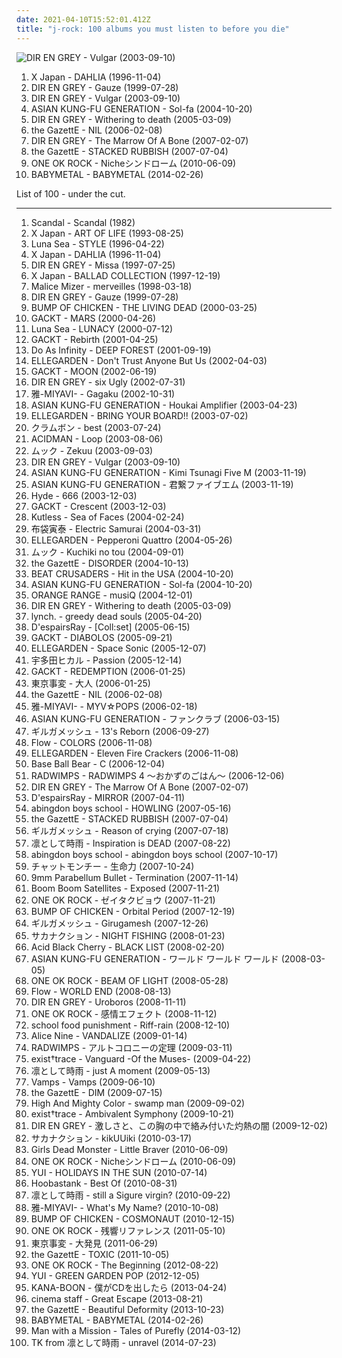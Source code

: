 ```yaml
---
date: 2021-04-10T15:52:01.412Z
title: "j-rock: 100 albums you must listen to before you die"
---
```

![DIR EN GREY - Vulgar (2003-09-10)](http://coverartarchive.org/release/0ddfef9a-16d2-3f43-94bf-5e5efdb13883/7454535329-500.jpg "DIR EN GREY - Vulgar (2003-09-10)")
<ol class="albums">
<li data-cover="https://img.discogs.com/pM4_39Y3cXXUsPpShG0cMstN1Q4=/fit-in/600x505/filters:strip_icc():format(jpeg):mode_rgb():quality(90)/discogs-images/R-4854086-1512640960-1267.jpeg.jpg" data-tags="j-rock" role="button">X Japan - DAHLIA (1996-11-04)</li>
<li data-cover="http://coverartarchive.org/release/1d5cae88-9b83-483b-b1d7-25b1febbaf3b/7461042517-500.jpg" data-tags="j-rock, visual kei" role="button">DIR EN GREY - Gauze (1999-07-28)</li>
<li data-cover="http://coverartarchive.org/release/0ddfef9a-16d2-3f43-94bf-5e5efdb13883/7454535329-500.jpg" data-tags="j-rock" role="button">DIR EN GREY - Vulgar (2003-09-10)</li>
<li data-cover="http://coverartarchive.org/release/578b8fb0-32f6-404c-a51a-ac4eb2a75332/7668705803-500.jpg" data-tags="j-rock" role="button">ASIAN KUNG-FU GENERATION - Sol-fa (2004-10-20)</li>
<li data-cover="http://coverartarchive.org/release/d35e3a69-75a7-44a1-9e68-fd4e7b548976/11585065817-500.jpg" data-tags="japanese, visual kei, j-rock, dir en grey" role="button">DIR EN GREY - Withering to death (2005-03-09)</li>
<li data-cover="http://coverartarchive.org/release/f3c4087a-dcc9-3cea-a50a-5acd052e71af/11254027972-500.jpg" data-tags="j-rock" role="button">the GazettE - NIL (2006-02-08)</li>
<li data-cover="http://coverartarchive.org/release/5d43e329-315e-33c5-bba5-81d033e266c9/11644533393-500.jpg" data-tags="metalcore, alternative metal, japanese" role="button">DIR EN GREY - The Marrow Of A Bone (2007-02-07)</li>
<li data-cover="http://coverartarchive.org/release/9aaca833-fb3f-4f8c-8b9c-4617715e9d9e/11039926115-500.jpg" data-tags="japanese, j-rock, visual kei, the gazette" role="button">the GazettE - STACKED RUBBISH (2007-07-04)</li>
<li data-cover="http://coverartarchive.org/release/220f4989-ecd6-4d2b-a551-f7f56f8f5673/3429259291-500.jpg" data-tags="rock, japanese, alternative, emo, screamo, j-rock" role="button">ONE OK ROCK - Nicheシンドローム (2010-06-09)</li>
<li data-cover="http://coverartarchive.org/release/e5c0f2cc-692c-46e2-af7d-4404c95e1550/6434003625-500.jpg" data-tags="metal, j-pop, kawaii metal" role="button">BABYMETAL - BABYMETAL (2014-02-26)</li>
</ol>
List of 100 - under the cut.
<!-- more -->

_________________

<ol class="albums">
<li data-cover="https://img.discogs.com/5epCUXsJ2Xl8nxSbXtsrwWhvO5o=/fit-in/600x960/filters:strip_icc():format(jpeg):mode_rgb():quality(90)/discogs-images/R-1917506-1469731860-9485.jpeg.jpg" data-tags="japanese, 80s, girls, jpop, asian, j-rock, j-pop, 1980s, jrock, girl band, girl group, girl groups, girlband, shwrm-rock, shwrm-popper, in search of the lost genre" role="button">
Scandal - Scandal (1982)
</li>
<li data-cover="http://coverartarchive.org/release/9856fe82-ee58-46f3-8dc6-1e146ae0989a/18870075471-500.jpg" data-tags="symphonic metal, progressive metal" role="button">
X Japan - ART OF LIFE (1993-08-25)
</li>
<li data-cover="https://img.discogs.com/blUiHA7OZwvowWtTS082Pg5B2x4=/fit-in/300x300/filters:strip_icc():format(jpeg):mode_rgb():quality(90)/discogs-images/R-14350624-1572767140-4238.jpeg.jpg" data-tags="rock, japanese, japan, j-rock" role="button">
Luna Sea - STYLE (1996-04-22)
</li>
<li data-cover="https://img.discogs.com/pM4_39Y3cXXUsPpShG0cMstN1Q4=/fit-in/600x505/filters:strip_icc():format(jpeg):mode_rgb():quality(90)/discogs-images/R-4854086-1512640960-1267.jpeg.jpg" data-tags="j-rock" role="button">
X Japan - DAHLIA (1996-11-04)
</li>
<li data-cover="http://coverartarchive.org/release/ea37767c-a8fa-4b63-b2b3-878fbfc288d3/7461388127-500.jpg" data-tags="j-rock" role="button">
DIR EN GREY - Missa (1997-07-25)
</li>
<li data-cover="https://img.discogs.com/gofzg8WWrEfHC3XGOdjWFnmXbh0=/fit-in/600x849/filters:strip_icc():format(jpeg):mode_rgb():quality(90)/discogs-images/R-5276007-1592068264-7558.jpeg.jpg" data-tags="j-rock" role="button">
X Japan - BALLAD COLLECTION (1997-12-19)
</li>
<li data-cover="http://coverartarchive.org/release/7d3b9817-b46c-46e7-a94a-3675134fbcf9/21937152600-500.jpg" data-tags="visual kei, j-rock" role="button">
Malice Mizer - merveilles (1998-03-18)
</li>
<li data-cover="http://coverartarchive.org/release/1d5cae88-9b83-483b-b1d7-25b1febbaf3b/7461042517-500.jpg" data-tags="j-rock, visual kei" role="button">
DIR EN GREY - Gauze (1999-07-28)
</li>
<li data-cover="https://img.discogs.com/h9_mauLtA7IUNHa0G4ecDpjqsLk=/fit-in/370x368/filters:strip_icc():format(jpeg):mode_rgb():quality(90)/discogs-images/R-5429136-1393147009-7806.jpeg.jpg" data-tags="j-rock, bump of chicken" role="button">
BUMP OF CHICKEN - THE LIVING DEAD (2000-03-25)
</li>
<li data-cover="https://img.discogs.com/_ReOz2Eg5OLNoovgXmZfvgchvfs=/fit-in/600x603/filters:strip_icc():format(jpeg):mode_rgb():quality(90)/discogs-images/R-13986322-1565521811-3863.webp.jpg" data-tags="gackt, japanese, j-rock" role="button">
GACKT - MARS (2000-04-26)
</li>
<li data-cover="https://img.discogs.com/lpjkBWhTgEmszY9XiMKJpcJI4G0=/fit-in/500x978/filters:strip_icc():format(jpeg):mode_rgb():quality(90)/discogs-images/R-9143344-1475519802-6071.jpeg.jpg" data-tags="japanese, japanese rock, j-rock, visual kei, jrock, visual key" role="button">
Luna Sea - LUNACY (2000-07-12)
</li>
<li data-cover="http://coverartarchive.org/release/0b0cb384-ad5a-32b1-a69e-566e1e436d5c/17833938395-500.jpg" data-tags="j-rock, japanese" role="button">
GACKT - Rebirth (2001-04-25)
</li>
<li data-cover="https://img.discogs.com/n3wlcjlk3J46Foory-bhhzgdkb4=/fit-in/600x526/filters:strip_icc():format(jpeg):mode_rgb():quality(90)/discogs-images/R-598832-1141312670.jpeg.jpg" data-tags="j-rock, j-pop, do as infinity" role="button">
Do As Infinity - DEEP FOREST (2001-09-19)
</li>
<li data-cover="http://coverartarchive.org/release/596701d5-9859-49e5-91f0-be5ea0124203/20586182619-500.jpg" data-tags="rock, j-rock" role="button">
ELLEGARDEN - Don't Trust Anyone But Us (2002-04-03)
</li>
<li data-cover="https://img.discogs.com/lSbcfxhsZGPy283mAeWm4ogPwDc=/fit-in/400x400/filters:strip_icc():format(jpeg):mode_rgb():quality(90)/discogs-images/R-2928666-1307764118.jpeg.jpg" data-tags="j-rock, japanese" role="button">
GACKT - MOON (2002-06-19)
</li>
<li data-cover="http://coverartarchive.org/release/db8a335e-3686-4327-8c0c-38adb701ad9d/16181934440-500.jpg" data-tags="dir en grey, metal, japanese, j-rock" role="button">
DIR EN GREY - six Ugly (2002-07-31)
</li>
<li data-cover="https://via.placeholder.com/450" data-tags="japanese" role="button">
雅-MIYAVI- - Gagaku (2002-10-31)
</li>
<li data-cover="https://img.discogs.com/6eqJclpBSHFjPIgdfTzCFm1Twm4=/fit-in/500x500/filters:strip_icc():format(jpeg):mode_rgb():quality(90)/discogs-images/R-13877239-1563119976-9959.jpeg.jpg" data-tags="j-rock, jrock" role="button">
ASIAN KUNG-FU GENERATION - Houkai Amplifier (2003-04-23)
</li>
<li data-cover="https://img.discogs.com/jd0I2Z2i9krH0Qly8StZfmT9xTQ=/fit-in/512x512/filters:strip_icc():format(jpeg):mode_rgb():quality(90)/discogs-images/R-6059875-1410026043-9412.jpeg.jpg" data-tags="j-rock, e, ellegarden, haruka, bring your board" role="button">
ELLEGARDEN - BRING YOUR BOARD!! (2003-07-02)
</li>
<li data-cover="https://via.placeholder.com/450" data-tags="japanese, j-rock" role="button">
クラムボン - best (2003-07-24)
</li>
<li data-cover="http://coverartarchive.org/release/18c68a34-f3e9-4375-b182-bd9d4ef9f60f/19596576651-500.jpg" data-tags="j-rock" role="button">
ACIDMAN - Loop (2003-08-06)
</li>
<li data-cover="https://img.discogs.com/USydrwKp4ZXsS1MwQ4ER9_tEKEw=/fit-in/600x596/filters:strip_icc():format(jpeg):mode_rgb():quality(90)/discogs-images/R-16278016-1606460378-9188.jpeg.jpg" data-tags="j-rock" role="button">
ムック - Zekuu (2003-09-03)
</li>
<li data-cover="http://coverartarchive.org/release/0ddfef9a-16d2-3f43-94bf-5e5efdb13883/7454535329-500.jpg" data-tags="j-rock" role="button">
DIR EN GREY - Vulgar (2003-09-10)
</li>
<li data-cover="http://coverartarchive.org/release/dde332bb-ee41-438f-b35f-d1ac1679423e/12986618133-500.jpg" data-tags="rock, j-rock, jrock" role="button">
ASIAN KUNG-FU GENERATION - Kimi Tsunagi Five M (2003-11-19)
</li>
<li data-cover="http://coverartarchive.org/release/f5d13ed6-7e6e-43a0-b772-0bd13566d6c8/17685613236-500.jpg" data-tags="asian kung-fu generation" role="button">
ASIAN KUNG-FU GENERATION - 君繋ファイブエム (2003-11-19)
</li>
<li data-cover="https://img.discogs.com/YhI2VTY_PbG29E7wQ7KwGbYGksM=/fit-in/320x317/filters:strip_icc():format(jpeg):mode_rgb():quality(90)/discogs-images/R-4141608-1356703260-4041.jpeg.jpg" data-tags="j-rock, japanese, hyde" role="button">
Hyde - 666 (2003-12-03)
</li>
<li data-cover="https://img.discogs.com/lSbcfxhsZGPy283mAeWm4ogPwDc=/fit-in/400x400/filters:strip_icc():format(jpeg):mode_rgb():quality(90)/discogs-images/R-2928666-1307764118.jpeg.jpg" data-tags="j-rock" role="button">
GACKT - Crescent (2003-12-03)
</li>
<li data-cover="http://coverartarchive.org/release/5163d5e5-77fa-45f0-906a-60f82f0eecac/4786609440-500.jpg" data-tags="christian rock, kutless" role="button">
Kutless - Sea of Faces (2004-02-24)
</li>
<li data-cover="http://coverartarchive.org/release/5a963a42-9648-4880-97d2-377faec3837e/23736259677-500.jpg" data-tags="rock, japanese, j-rock" role="button">
布袋寅泰 - Electric Samurai (2004-03-31)
</li>
<li data-cover="https://img.discogs.com/jd0I2Z2i9krH0Qly8StZfmT9xTQ=/fit-in/512x512/filters:strip_icc():format(jpeg):mode_rgb():quality(90)/discogs-images/R-6059875-1410026043-9412.jpeg.jpg" data-tags="ellegarden - pepperoni quattro, j-rock" role="button">
ELLEGARDEN - Pepperoni Quattro (2004-05-26)
</li>
<li data-cover="http://coverartarchive.org/release/aefd13e5-4fb9-467f-8c04-4a001e76f0e8/5642492162-500.jpg" data-tags="j-rock, mucc" role="button">
ムック - Kuchiki no tou (2004-09-01)
</li>
<li data-cover="https://img.discogs.com/T71CGshtIYoaHDlwFQ0TEh85ar8=/fit-in/600x576/filters:strip_icc():format(jpeg):mode_rgb():quality(90)/discogs-images/R-7471874-1442307418-3559.png.jpg" data-tags="rock" role="button">
the GazettE - DISORDER (2004-10-13)
</li>
<li data-cover="https://img.discogs.com/Zo7D977oOvF1hP3b2ytKauQG4hI=/fit-in/324x384/filters:strip_icc():format(jpeg):mode_rgb():quality(90)/discogs-images/R-13430182-1554050602-3928.jpeg.jpg" data-tags="j-rock" role="button">
BEAT CRUSADERS - Hit in the USA (2004-10-20)
</li>
<li data-cover="http://coverartarchive.org/release/578b8fb0-32f6-404c-a51a-ac4eb2a75332/7668705803-500.jpg" data-tags="j-rock" role="button">
ASIAN KUNG-FU GENERATION - Sol-fa (2004-10-20)
</li>
<li data-cover="https://img.discogs.com/kRGG9CiEe0QwK2FtDwtyOZIWf5g=/fit-in/250x250/filters:strip_icc():format(jpeg):mode_rgb():quality(90)/discogs-images/R-9065963-1474176395-7169.jpeg.jpg" data-tags="japanese, jpop, j-rock, j-pop, mr ownership deal, in my possession, orangehappy" role="button">
ORANGE RANGE - musiQ (2004-12-01)
</li>
<li data-cover="http://coverartarchive.org/release/d35e3a69-75a7-44a1-9e68-fd4e7b548976/11585065817-500.jpg" data-tags="japanese, visual kei, j-rock, dir en grey" role="button">
DIR EN GREY - Withering to death (2005-03-09)
</li>
<li data-cover="https://img.discogs.com/5XRzArmHt2r1tTpLFCSYUzbvHQA=/fit-in/600x600/filters:strip_icc():format(jpeg):mode_rgb():quality(90)/discogs-images/R-3978388-1602109519-2299.jpeg.jpg" data-tags="j-rock, nagoya kei" role="button">
lynch. - greedy dead souls (2005-04-20)
</li>
<li data-cover="https://img.discogs.com/Dx5rsoFOygBx8nPxKW8Sq5ev6N0=/fit-in/392x400/filters:strip_icc():format(jpeg):mode_rgb():quality(90)/discogs-images/R-1777368-1242662992.jpeg.jpg" data-tags="rock, japanese, industrial, asian, male vocalists, 00s, industrial metal, j-rock, spookycore" role="button">
D'espairsRay - [Coll:set] (2005-06-15)
</li>
<li data-cover="https://img.discogs.com/tZK-DOrCicd8CIQbgQXsNfDcYVE=/fit-in/500x444/filters:strip_icc():format(jpeg):mode_rgb():quality(90)/discogs-images/R-13970450-1565175886-2381.jpeg.jpg" data-tags="j-rock, japanese" role="button">
GACKT - DIABOLOS (2005-09-21)
</li>
<li data-cover="https://img.discogs.com/jd0I2Z2i9krH0Qly8StZfmT9xTQ=/fit-in/512x512/filters:strip_icc():format(jpeg):mode_rgb():quality(90)/discogs-images/R-6059875-1410026043-9412.jpeg.jpg" data-tags="emo, 00s, j-rock" role="button">
ELLEGARDEN - Space Sonic (2005-12-07)
</li>
<li data-cover="https://via.placeholder.com/450" data-tags="soundtrack, pop, rock, japanese, female vocalists, mpb, game, anime, j-rock, video game music, j-pop, utada hikaru, kingdom hearts" role="button">
宇多田ヒカル - Passion (2005-12-14)
</li>
<li data-cover="http://coverartarchive.org/release/112ccca8-1db4-4e7a-86ac-3336eaa432a1/27103987186-500.jpg" data-tags="j-rock, japanese" role="button">
GACKT - REDEMPTION (2006-01-25)
</li>
<li data-cover="http://coverartarchive.org/release/da0bccda-6ebb-49e9-9efc-5fd2e5a43526/13191334225-500.jpg" data-tags="j-rock, tokyo incidents" role="button">
東京事変 - 大人 (2006-01-25)
</li>
<li data-cover="http://coverartarchive.org/release/f3c4087a-dcc9-3cea-a50a-5acd052e71af/11254027972-500.jpg" data-tags="j-rock" role="button">
the GazettE - NIL (2006-02-08)
</li>
<li data-cover="https://via.placeholder.com/450" data-tags="japanese, male vocalists, j-rock, j-pop-rock" role="button">
雅-MIYAVI- - MYV☆POPS (2006-02-18)
</li>
<li data-cover="http://coverartarchive.org/release/a73f09e4-0136-44c4-a3ee-9dff4617d7f9/3462461101-500.jpg" data-tags="jpop, j-rock, j-pop, jrock" role="button">
ASIAN KUNG-FU GENERATION - ファンクラブ (2006-03-15)
</li>
<li data-cover="http://coverartarchive.org/release/ffa1cb26-66c1-4ab7-a816-bc1db3b307b2/7017421921-500.jpg" data-tags="rock, japanese, asian, male vocalists, 00s, j-rock" role="button">
ギルガメッシュ - 13's Reborn (2006-09-27)
</li>
<li data-cover="https://via.placeholder.com/450" data-tags="j-rock, flow" role="button">
Flow - COLORS (2006-11-08)
</li>
<li data-cover="https://img.discogs.com/lD9hgbJ9j1I31uA-U_5Oi7wHpKE=/fit-in/600x599/filters:strip_icc():format(jpeg):mode_rgb():quality(90)/discogs-images/R-3221297-1321091639.jpeg.jpg" data-tags="rock, japanese, j-rock" role="button">
ELLEGARDEN - Eleven Fire Crackers (2006-11-08)
</li>
<li data-cover="http://coverartarchive.org/release/d194251c-2173-445f-9a05-790e3b56fc3a/6245148270-500.jpg" data-tags="rock, japanese, 00s, j-rock" role="button">
Base Ball Bear - C (2006-12-04)
</li>
<li data-cover="http://coverartarchive.org/release/3a8fe18f-7603-4e5c-905f-12f437adabbd/13944766792-500.jpg" data-tags="japanese rock, j-rock, radwimps" role="button">
RADWIMPS - RADWIMPS 4 ～おかずのごはん～ (2006-12-06)
</li>
<li data-cover="http://coverartarchive.org/release/5d43e329-315e-33c5-bba5-81d033e266c9/11644533393-500.jpg" data-tags="metalcore, alternative metal, japanese" role="button">
DIR EN GREY - The Marrow Of A Bone (2007-02-07)
</li>
<li data-cover="https://img.discogs.com/ivlCXvUaRvIfAJN6yQz9l1idr5Q=/fit-in/475x462/filters:strip_icc():format(jpeg):mode_rgb():quality(90)/discogs-images/R-1488527-1230477522.jpeg.jpg" data-tags="visual kei" role="button">
D'espairsRay - MIRROR (2007-04-11)
</li>
<li data-cover="http://coverartarchive.org/release/a7c8c214-c7a1-4500-8e0e-5226c3ed9c86/7185809851-500.jpg" data-tags="j-rock" role="button">
abingdon boys school - HOWLING (2007-05-16)
</li>
<li data-cover="http://coverartarchive.org/release/9aaca833-fb3f-4f8c-8b9c-4617715e9d9e/11039926115-500.jpg" data-tags="japanese, j-rock, visual kei, the gazette" role="button">
the GazettE - STACKED RUBBISH (2007-07-04)
</li>
<li data-cover="https://via.placeholder.com/450" data-tags="j-rock" role="button">
ギルガメッシュ - Reason of crying (2007-07-18)
</li>
<li data-cover="http://coverartarchive.org/release/6308416e-2d30-4abf-8242-f859272c8e71/24763633254-500.jpg" data-tags="post-hardcore, j-rock" role="button">
凛として時雨 - Inspiration is DEAD (2007-08-22)
</li>
<li data-cover="https://img.discogs.com/V-y_zlb78r3oMes1n6M8dEzwc8M=/fit-in/500x432/filters:strip_icc():format(jpeg):mode_rgb():quality(90)/discogs-images/R-3616432-1337518222-7816.jpeg.jpg" data-tags="japanese" role="button">
abingdon boys school - abingdon boys school (2007-10-17)
</li>
<li data-cover="http://coverartarchive.org/release/26bd077b-bb06-4f4b-8180-326d93229ea3/1049228507-500.jpg" data-tags="female vocalists, pop rock, japanese rock, 00s, j-rock, girl rock, seimeiryoku" role="button">
チャットモンチー - 生命力 (2007-10-24)
</li>
<li data-cover="http://coverartarchive.org/release/85b4cb62-1c88-4e2d-8c3e-f1760f47e11e/16180804812-500.jpg" data-tags="j-rock" role="button">
9mm Parabellum Bullet - Termination (2007-11-14)
</li>
<li data-cover="https://img.discogs.com/5F3aoNdzzwQ78Ri8905Wn0ySu1E=/fit-in/600x535/filters:strip_icc():format(jpeg):mode_rgb():quality(90)/discogs-images/R-854207-1165920252.jpeg.jpg" data-tags="electronic" role="button">
Boom Boom Satellites - Exposed (2007-11-21)
</li>
<li data-cover="http://coverartarchive.org/release/1e887266-e410-4ef6-b148-93752aa542da/9622712000-500.jpg" data-tags="j-rock" role="button">
ONE OK ROCK - ゼイタクビョウ (2007-11-21)
</li>
<li data-cover="https://via.placeholder.com/450" data-tags="j-rock" role="button">
BUMP OF CHICKEN - Orbital Period (2007-12-19)
</li>
<li data-cover="https://via.placeholder.com/450" data-tags="japanese, j-rock" role="button">
ギルガメッシュ - Girugamesh (2007-12-26)
</li>
<li data-cover="https://via.placeholder.com/450" data-tags="electronic, rock, japanese, j-rock, days and nights, fish and amphibians, fish and other sea creatures" role="button">
サカナクション - NIGHT FISHING (2008-01-23)
</li>
<li data-cover="https://img.discogs.com/xk6gylrAlI8rAKZaGRRPu89Y6Hg=/fit-in/500x500/filters:strip_icc():format(jpeg):mode_rgb():quality(90)/discogs-images/R-2559780-1290445768.jpeg.jpg" data-tags="j-rock, rock" role="button">
Acid Black Cherry - BLACK LIST (2008-02-20)
</li>
<li data-cover="https://via.placeholder.com/450" data-tags="j-rock" role="button">
ASIAN KUNG-FU GENERATION - ワールド ワールド ワールド (2008-03-05)
</li>
<li data-cover="http://coverartarchive.org/release/de81a52e-47f0-406e-858a-66c0fd689c9b/9622669749-500.jpg" data-tags="j-rock" role="button">
ONE OK ROCK - BEAM OF LIGHT (2008-05-28)
</li>
<li data-cover="https://img.discogs.com/46dad272331b770e45c28eea695bf30f59a15b86/images/spacer.gif" data-tags="japanese, jpop, asian, male vocalists, anime, j-rock, j-pop, group, boy band, asian music, asian pop" role="button">
Flow - WORLD END (2008-08-13)
</li>
<li data-cover="http://coverartarchive.org/release/fb296c28-e379-4405-9bb4-c24793685c6c/20605730802-500.jpg" data-tags="alternative metal, progressive metal, j-metal" role="button">
DIR EN GREY - Uroboros (2008-11-11)
</li>
<li data-cover="https://via.placeholder.com/450" data-tags="j-rock, favorite" role="button">
ONE OK ROCK - 感情エフェクト (2008-11-12)
</li>
<li data-cover="http://coverartarchive.org/release/5e65ab8e-9612-33b7-b608-7ddfd43c0798/20938507691-500.jpg" data-tags="j-rock, j-indie, j-pop rock" role="button">
school food punishment - Riff-rain (2008-12-10)
</li>
<li data-cover="https://img.discogs.com/wuiS8mpWYldsTwidt9PTdhZLxaQ=/fit-in/360x360/filters:strip_icc():format(jpeg):mode_rgb():quality(90)/discogs-images/R-5251804-1388770634-2533.jpeg.jpg" data-tags="rock, japanese, j-rock" role="button">
Alice Nine - VANDALIZE (2009-01-14)
</li>
<li data-cover="http://coverartarchive.org/release/933cf928-ef7d-44f9-a605-960ed9e6ff79/14459235896-500.jpg" data-tags="j-rock" role="button">
RADWIMPS - アルトコロニーの定理 (2009-03-11)
</li>
<li data-cover="https://via.placeholder.com/450" data-tags="japanese, j-rock" role="button">
exist†trace - Vanguard -Of the Muses- (2009-04-22)
</li>
<li data-cover="http://coverartarchive.org/release/36680ad6-a047-423a-b06b-d6723a3dc56f/12651455221-500.jpg" data-tags="alternative rock, post-hardcore, j-rock" role="button">
凛として時雨 - just A moment (2009-05-13)
</li>
<li data-cover="http://coverartarchive.org/release/2a8b2a56-55f3-40f4-a5e6-6517c6094573/8529048243-500.jpg" data-tags="j-rock" role="button">
Vamps - Vamps (2009-06-10)
</li>
<li data-cover="http://coverartarchive.org/release/a54a4387-263e-4799-ba7e-02a2dda3d08c/11228615759-500.jpg" data-tags="visual kei, japanese" role="button">
the GazettE - DIM (2009-07-15)
</li>
<li data-cover="http://coverartarchive.org/release/33981691-4a21-46ce-80c9-0b19b9f44478/19878739636-500.jpg" data-tags="j-rock" role="button">
High And Mighty Color - swamp man (2009-09-02)
</li>
<li data-cover="http://coverartarchive.org/release/a5eec799-e9d3-4dfe-b1e3-0ed2140a37f1/17830602837-500.jpg" data-tags="j-rock" role="button">
exist†trace - Ambivalent Symphony (2009-10-21)
</li>
<li data-cover="https://img.discogs.com/cphJ96s0yDGx89i7brUKgACacEI=/fit-in/600x599/filters:strip_icc():format(jpeg):mode_rgb():quality(90)/discogs-images/R-1059678-1188925726.jpeg.jpg" data-tags="japanese, progressive metal, death metal, j-rock, visual kei, progressive death metal, experimental metal" role="button">
DIR EN GREY - 激しさと、この胸の中で絡み付いた灼熱の闇 (2009-12-02)
</li>
<li data-cover="https://via.placeholder.com/450" data-tags="j-rock" role="button">
サカナクション - kikUUiki (2010-03-17)
</li>
<li data-cover="http://coverartarchive.org/release/29431e7a-e18e-4cdb-8d88-9144449a857b/19862107207-500.jpg" data-tags="j-rock" role="button">
Girls Dead Monster - Little Braver (2010-06-09)
</li>
<li data-cover="http://coverartarchive.org/release/220f4989-ecd6-4d2b-a551-f7f56f8f5673/3429259291-500.jpg" data-tags="rock, japanese, alternative, emo, screamo, j-rock" role="button">
ONE OK ROCK - Nicheシンドローム (2010-06-09)
</li>
<li data-cover="https://img.discogs.com/vJVbZPrtFDqqbWrKN7Yb3se98ZQ=/fit-in/600x600/filters:strip_icc():format(jpeg):mode_rgb():quality(90)/discogs-images/R-3158357-1318431563.jpeg.jpg" data-tags="j-rock" role="button">
YUI - HOLIDAYS IN THE SUN (2010-07-14)
</li>
<li data-cover="https://via.placeholder.com/450" data-tags="black metal, japanese, korean, j-rock" role="button">
Hoobastank - Best Of (2010-08-31)
</li>
<li data-cover="http://coverartarchive.org/release/a7b8dbf2-0b24-4abd-80b0-55fb5954c899/12651444349-500.jpg" data-tags="j-rock" role="button">
凛として時雨 - still a Sigure virgin? (2010-09-22)
</li>
<li data-cover="http://coverartarchive.org/release/e76e61f2-fcdd-470b-bccf-4fd4305dcbff/18918658858-500.jpg" data-tags="j-rock" role="button">
雅-MIYAVI- - What's My Name? (2010-10-08)
</li>
<li data-cover="https://via.placeholder.com/450" data-tags="j-rock, sun and moon and stars and outer space" role="button">
BUMP OF CHICKEN - COSMONAUT (2010-12-15)
</li>
<li data-cover="http://coverartarchive.org/release/f03fc5b3-2ef7-4191-9386-7eed09d76090/3429279743-500.jpg" data-tags="emo, post-hardcore, j-rock, post hardcore" role="button">
ONE OK ROCK - 残響リファレンス (2011-05-10)
</li>
<li data-cover="https://via.placeholder.com/450" data-tags="j-rock, great as hell" role="button">
東京事変 - 大発見 (2011-06-29)
</li>
<li data-cover="http://coverartarchive.org/release/a834cbd6-076e-45a2-aac2-66c5e068c331/11261759683-500.jpg" data-tags="hard rock, alternative metal" role="button">
the GazettE - TOXIC (2011-10-05)
</li>
<li data-cover="http://coverartarchive.org/release/cefbfa99-d262-4f3e-a98d-23fff5c0b316/25315519841-500.jpg" data-tags="epic, j-rock, oneokrock" role="button">
ONE OK ROCK - The Beginning (2012-08-22)
</li>
<li data-cover="http://coverartarchive.org/release/92e45294-7c6e-485c-8707-8b655dbc11bd/3058792717-500.jpg" data-tags="japanese" role="button">
YUI - GREEN GARDEN POP (2012-12-05)
</li>
<li data-cover="http://coverartarchive.org/release/a9dcb2fd-3449-4681-ab11-3f32aa172a19/25640576821-500.jpg" data-tags="j-rock" role="button">
KANA-BOON - 僕がCDを出したら (2013-04-24)
</li>
<li data-cover="https://img.discogs.com/pfnkOUsnW5YjH9-74pSabvvsJBE=/fit-in/600x537/filters:strip_icc():format(jpeg):mode_rgb():quality(90)/discogs-images/R-13371810-1552945060-6074.jpeg.jpg" data-tags="j-rock" role="button">
cinema staff - Great Escape (2013-08-21)
</li>
<li data-cover="http://coverartarchive.org/release/f9e703bd-dabe-463c-8826-3a6657748e19/5511772198-500.jpg" data-tags="electronic, japanese, hard rock, alternative metal, j-rock" role="button">
the GazettE - Beautiful Deformity (2013-10-23)
</li>
<li data-cover="http://coverartarchive.org/release/e5c0f2cc-692c-46e2-af7d-4404c95e1550/6434003625-500.jpg" data-tags="metal, j-pop, kawaii metal" role="button">
BABYMETAL - BABYMETAL (2014-02-26)
</li>
<li data-cover="https://via.placeholder.com/450" data-tags="j-rock" role="button">
Man with a Mission - Tales of Purefly (2014-03-12)
</li>
<li data-cover="http://coverartarchive.org/release/9aeb9804-c7ac-4598-907b-832c2a3ae553/7825800795-500.jpg" data-tags="j-rock" role="button">
TK from 凛として時雨 - unravel (2014-07-23)
</li>
</ol>